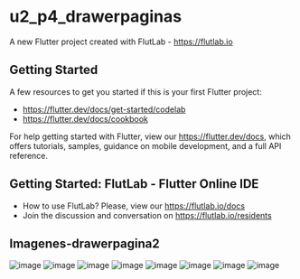 # u2_p4_drawerpaginas

A new Flutter project created with FlutLab - https://flutlab.io

## Getting Started

A few resources to get you started if this is your first Flutter project:

- https://flutter.dev/docs/get-started/codelab
- https://flutter.dev/docs/cookbook

For help getting started with Flutter, view our
https://flutter.dev/docs, which offers tutorials,
samples, guidance on mobile development, and a full API reference.

## Getting Started: FlutLab - Flutter Online IDE

- How to use FlutLab? Please, view our https://flutlab.io/docs
- Join the discussion and conversation on https://flutlab.io/residents

## Imagenes-drawerpagina2
![image](https://github.com/Alangalindo1/u2_p4galindoDrawer/assets/144919299/1c23c82d-8118-413e-90cf-cf64ff0ff7df)
![image](https://github.com/Alangalindo1/u2_p4galindoDrawer/assets/144919299/17deadc7-8d88-4806-b6ab-e9e920e864d2)
![image](https://github.com/Alangalindo1/u2_p4galindoDrawer/assets/144919299/c4ecf57d-00d8-4c19-a72c-1c10534312b9)
![image](https://github.com/Alangalindo1/u2_p4galindoDrawer/assets/144919299/0b2e2ba8-c18c-4635-8bf4-e6992ee5be2b)
![image](https://github.com/Alangalindo1/u2_p4galindoDrawer/assets/144919299/e95b7cee-3964-47fa-b332-964614b63fbe)
![image](https://github.com/Alangalindo1/u2_p4galindoDrawer/assets/144919299/9e5cadf7-69a9-4d14-a69d-f26327455ebb)
![image](https://github.com/Alangalindo1/u2_p4galindoDrawer/assets/144919299/045ae269-f261-4dc0-8d2c-58fc9f3d4ef0)
![image](https://github.com/Alangalindo1/u2_p4galindoDrawer/assets/144919299/a9e1a226-e7a3-4275-89a0-99366326886e)

